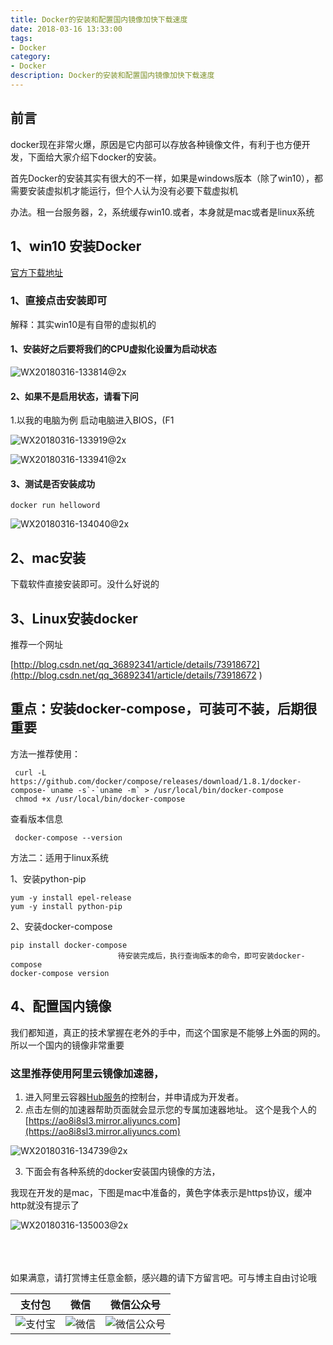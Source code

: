 ```yaml
---
title: Docker的安装和配置国内镜像加快下载速度
date: 2018-03-16 13:33:00
tags: 
- Docker
category: 
- Docker
description: Docker的安装和配置国内镜像加快下载速度
---
```

<!-- image url 
https://raw.githubusercontent.com/HealerJean/HealerJean.github.io/master/blogImages
-->

## 前言

docker现在非常火爆，原因是它内部可以存放各种镜像文件，有利于也方便开发，下面给大家介绍下docker的安装。

首先Docker的安装其实有很大的不一样，如果是windows版本（除了win10），都需要安装虚拟机才能运行，但个人认为没有必要下载虚拟机

办法。租一台服务器，2，系统缓存win10.或者，本身就是mac或者是linux系统

## 1、win10 安装Docker 

[官方下载地址](https://docs.docker.com/docker-for-windows/install/#download-docker-for-windows)

### 1、直接点击安装即可 

解释：其实win10是有自带的虚拟机的 

#### 1、安装好之后要将我们的CPU虚拟化设置为启动状态 

![WX20180316-133814@2x](https://raw.githubusercontent.com/HealerJean/HealerJean.github.io/master/blogImages/WX20180316-133814@2x.png)


#### 2、如果不是启用状态，请看下问 

1.以我的电脑为例 启动电脑进入BIOS，(F1  

![WX20180316-133919@2x](https://raw.githubusercontent.com/HealerJean/HealerJean.github.io/master/blogImages/WX20180316-133919@2x.png)


![WX20180316-133941@2x](https://raw.githubusercontent.com/HealerJean/HealerJean.github.io/master/blogImages/WX20180316-133941@2x.png)



#### 3、测试是否安装成功<br/>


```
docker run helloword

```

![WX20180316-134040@2x](https://raw.githubusercontent.com/HealerJean/HealerJean.github.io/master/blogImages/WX20180316-134040@2x.png)


## 2、mac安装

下载软件直接安装即可。没什么好说的

## 3、Linux安装docker

推荐一个网址 

[http://blog.csdn.net/qq_36892341/article/details/73918672](http://blog.csdn.net/qq_36892341/article/details/73918672
)


## 重点：安装docker-compose，可装可不装，后期很重要

方法一推荐使用：

```
 curl -L https://github.com/docker/compose/releases/download/1.8.1/docker-compose-`uname -s`-`uname -m` > /usr/local/bin/docker-compose 
 chmod +x /usr/local/bin/docker-compose
```

查看版本信息

```
 docker-compose --version
```


方法二：适用于linux系统

1、安装python-pip

```
yum -y install epel-release
yum -y install python-pip
```

2、安装docker-compose


```
pip install docker-compose
						待安装完成后，执行查询版本的命令，即可安装docker-compose
docker-compose version
```


## 4、配置国内镜像 
我们都知道，真正的技术掌握在老外的手中，而这个国家是不能够上外面的网的。所以一个国内的镜像非常重要

### 这里推荐使用阿里云镜像加速器，

1.	进入阿里云容器[Hub服务](https://cr.console.aliyun.com/?spm=5176.100239.blogcont29941.12.R6mUIX)的控制台，并申请成为开发者。 
2.	点击左侧的加速器帮助页面就会显示您的专属加速器地址。 这个是我个人的[https://ao8i8sl3.mirror.aliyuncs.com](https://ao8i8sl3.mirror.aliyuncs.com)

![WX20180316-134739@2x](https://raw.githubusercontent.com/HealerJean/HealerJean.github.io/master/blogImages/WX20180316-134739@2x.png)



3.	下面会有各种系统的docker安装国内镜像的方法，

我现在开发的是mac，下图是mac中准备的，黄色字体表示是https协议，缓冲http就没有提示了

![WX20180316-135003@2x](https://raw.githubusercontent.com/HealerJean/HealerJean.github.io/master/blogImages/WX20180316-135003@2x.png)






<br/><br/><br/>
如果满意，请打赏博主任意金额，感兴趣的请下方留言吧。可与博主自由讨论哦

|支付包 | 微信|微信公众号|
|:-------:|:-------:|:------:|
|![支付宝](https://raw.githubusercontent.com/HealerJean/HealerJean.github.io/master/assets/img/tctip/alpay.jpg) | ![微信](https://raw.githubusercontent.com/HealerJean/HealerJean.github.io/master/assets/img/tctip/weixin.jpg)|![微信公众号](https://raw.githubusercontent.com/HealerJean/HealerJean.github.io/master/assets/img/my/qrcode_for_gh_a23c07a2da9e_258.jpg)|




<!-- Gitalk 评论 start  -->

<link rel="stylesheet" href="https://unpkg.com/gitalk/dist/gitalk.css">
<script src="https://unpkg.com/gitalk@latest/dist/gitalk.min.js"></script> 
<div id="gitalk-container"></div>    
 <script type="text/javascript">
    var gitalk = new Gitalk({
		clientID: `1d164cd85549874d0e3a`,
		clientSecret: `527c3d223d1e6608953e835b547061037d140355`,
		repo: `HealerJean.github.io`,
		owner: 'HealerJean',
		admin: ['HealerJean'],
		id: 'D3E6Wy9ttqlYdDfN',
    });
    gitalk.render('gitalk-container');
</script> 

<!-- Gitalk end -->

